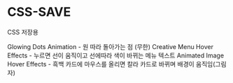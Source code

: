# CSS-SAVE
CSS 저장용

Glowing Dots Animation - 원 따라 돌아가는 점 (무한)
Creative Menu Hover Effects - 누르면 선이 움직이고 선에따라 색이 바뀌는 메뉴 텍스트
Animated Image Hover Effects - 흑백 카드에 마우스를 올리면 칼라 카드로 바뀌며 배경이 움직임(그림자)
